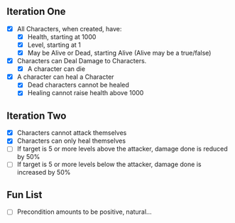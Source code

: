 ﻿## Iteration One
- [X] All Characters, when created, have:
  - [X] Health, starting at 1000
  - [X] Level, starting at 1
  - [X] May be Alive or Dead, starting Alive (Alive may be a true/false)
- [X] Characters can Deal Damage to Characters.
  - [X] A character can die
- [X] A character can heal a Character
    - [X] Dead characters cannot be healed
    - [X] Healing cannot raise health above 1000

## Iteration Two
- [X] Characters cannot attack themselves
- [X] Characters can only heal themselves
- [ ] If target is 5 or more levels above the attacker, damage done is reduced by 50%
- [ ] If target is 5 or more levels below the attacker, damage done is increased by 50%

## Fun List
- [ ] Precondition amounts to be positive, natural...